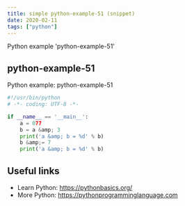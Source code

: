 ```yaml
---
title: simple python-example-51 (snippet)
date: 2020-02-11
tags: ["python"]
---
```

Python example 'python-example-51'


## python-example-51

Python example: python-example-51

```python
#!/usr/bin/python
# -*- coding: UTF-8 -*-

if __name__ == '__main__':
    a = 077
    b = a &amp; 3
    print('a &amp; b = %d' % b)
    b &amp;= 7
    print('a &amp; b = %d' % b)


```

## Useful links

- Learn Python: https://pythonbasics.org/
- More Python: https://pythonprogramminglanguage.com
